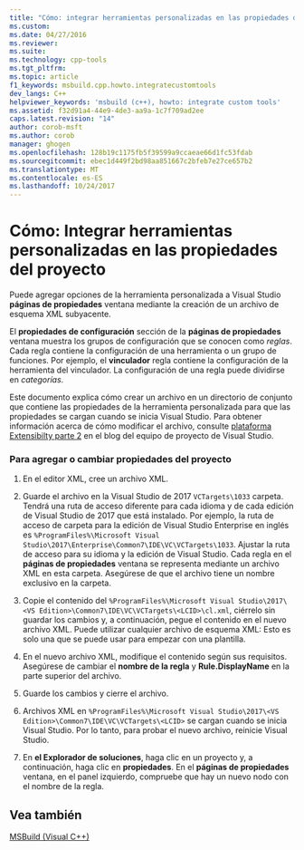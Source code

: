 ```yaml
---
title: "Cómo: integrar herramientas personalizadas en las propiedades del proyecto | Documentos de Microsoft"
ms.custom: 
ms.date: 04/27/2016
ms.reviewer: 
ms.suite: 
ms.technology: cpp-tools
ms.tgt_pltfrm: 
ms.topic: article
f1_keywords: msbuild.cpp.howto.integratecustomtools
dev_langs: C++
helpviewer_keywords: 'msbuild (c++), howto: integrate custom tools'
ms.assetid: f32d91a4-44e9-4de3-aa9a-1c7f709ad2ee
caps.latest.revision: "14"
author: corob-msft
ms.author: corob
manager: ghogen
ms.openlocfilehash: 128b19c1175fb5f39599a9ccaeae66d1fc53fdab
ms.sourcegitcommit: ebec1d449f2bd98aa851667c2bfeb7e27ce657b2
ms.translationtype: MT
ms.contentlocale: es-ES
ms.lasthandoff: 10/24/2017
---
```

# <a name="how-to-integrate-custom-tools-into-the-project-properties"></a>Cómo: Integrar herramientas personalizadas en las propiedades del proyecto
Puede agregar opciones de la herramienta personalizada a Visual Studio **páginas de propiedades** ventana mediante la creación de un archivo de esquema XML subyacente.  
  
 El **propiedades de configuración** sección de la **páginas de propiedades** ventana muestra los grupos de configuración que se conocen como *reglas*. Cada regla contiene la configuración de una herramienta o un grupo de funciones. Por ejemplo, el **vinculador** regla contiene la configuración de la herramienta del vinculador. La configuración de una regla puede dividirse en *categorías*.  
  
 Este documento explica cómo crear un archivo en un directorio de conjunto que contiene las propiedades de la herramienta personalizada para que las propiedades se cargan cuando se inicia Visual Studio. Para obtener información acerca de cómo modificar el archivo, consulte [plataforma Extensibilty parte 2](http://go.microsoft.com/fwlink/?LinkID=191489) en el blog del equipo de proyecto de Visual Studio.  
  
### <a name="to-add-or-change-project-properties"></a>Para agregar o cambiar propiedades del proyecto  
  
1.  En el editor XML, cree un archivo XML.  
  
2.  Guarde el archivo en la Visual Studio de 2017 `VCTargets\1033` carpeta. Tendrá una ruta de acceso diferente para cada idioma y de cada edición de Visual Studio de 2017 que está instalado. Por ejemplo, la ruta de acceso de carpeta para la edición de Visual Studio Enterprise en inglés es `%ProgramFiles%\Microsoft Visual Studio\2017\Enterprise\Common7\IDE\VC\VCTargets\1033`. Ajustar la ruta de acceso para su idioma y la edición de Visual Studio. Cada regla en el **páginas de propiedades** ventana se representa mediante un archivo XML en esta carpeta. Asegúrese de que el archivo tiene un nombre exclusivo en la carpeta.  
  
3.  Copie el contenido del `%ProgramFiles%\Microsoft Visual Studio\2017\<VS Edition>\Common7\IDE\VC\VCTargets\<LCID>\cl.xml`, ciérrelo sin guardar los cambios y, a continuación, pegue el contenido en el nuevo archivo XML. Puede utilizar cualquier archivo de esquema XML: Esto es solo una que se puede usar para empezar con una plantilla.  
  
4.  En el nuevo archivo XML, modifique el contenido según sus requisitos. Asegúrese de cambiar el **nombre de la regla** y **Rule.DisplayName** en la parte superior del archivo.  
  
5.  Guarde los cambios y cierre el archivo.  
  
6.  Archivos XML en `%ProgramFiles%\Microsoft Visual Studio\2017\<VS Edition>\Common7\IDE\VC\VCTargets\<LCID>` se cargan cuando se inicia Visual Studio. Por lo tanto, para probar el nuevo archivo, reinicie Visual Studio.  
  
7.  En **el Explorador de soluciones**, haga clic en un proyecto y, a continuación, haga clic en **propiedades**. En el **páginas de propiedades** ventana, en el panel izquierdo, compruebe que hay un nuevo nodo con el nombre de la regla.  
  
## <a name="see-also"></a>Vea también  
 [MSBuild (Visual C++)](../build/msbuild-visual-cpp.md)
